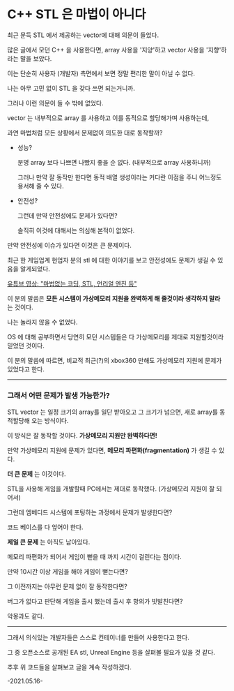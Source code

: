 # C++ STL 은 마법이 아니다

최근 문득 STL 에서 제공하는 vector에 대해 의문이 들었다.

많은 글에서 모던 C++ 을 사용한다면, array 사용을 '지양'하고 vector 사용을 '지향'하라는 말을 보았다.

이는 단순히 사용자 (개발자) 측면에서 보면 정말 편리한 말이 아닐 수 없다.

나는 아무 고민 없이 STL 을 갖다 쓰면 되는거니까.

그러나 이런 의문이 들 수 밖에 없었다.

vector 는 내부적으로 array 를 사용하고 이를 동적으로 할당해가며 사용하는데,

과연 마법처럼 모든 상황에서 문제없이 의도한 대로 동작할까?

- 성능?

  분명 array 보다 나쁘면 나빴지 좋을 순 없다. (내부적으로 array 사용하니까)

  그러나 만약 잘 동작만 한다면 동적 배열 생성이라는 커다란 이점을 주니 어느정도 용서해 줄 수 있다.

- 안전성?

  그런데 만약 안전성에도 문제가 있다면?

  솔직히 이것에 대해서는 의심해 본적이 없었다.

만약 안전성에 이슈가 있다면 이것은 큰 문제이다.

최근 한 게임업계 현업자 분의 stl 에 대한 이야기를 보고 안전성에도 문제가 생길 수 있음을 알게되었다.

[유튜브 영상: "마법없는 코딩, STL, 언리얼 엔진 등"]( https://youtu.be/SitesHL-fAY)

이 분의 말씀은 **모든 시스템이 가상메모리 지원을 완벽하게 해 줄것이라 생각하지 말라** 는 것이다.

나는 놀라지 않을 수 없었다.

OS 에 대해 공부하면서 당연히 모던 시스템들은 다 가상메모리를 제대로 지원할것이라 믿었던 것이다.

이 분의 말씀에 따르면, 비교적 최근(?)의 xbox360 만해도 가상메모리 지원에 문제가 있었다고 한다.

---

### 그래서 어떤 문제가 발생 가능한가?

STL vector 는 일정 크기의 array를 일단 받아오고 그 크기가 넘으면, 새로 array를 동적할당해 오는 방식이다.

이 방식은 잘 동작할 것이다. **가상메모리 지원만 완벽하다면!**

만약 가상메모리 지원에 문제가 있다면, **메모리 파편화(fragmentation)** 가 생길 수 있다. 

**더 큰 문제** 는 이것이다.

STL을 사용해 게임을 개발할때 PC에서는 제대로 동작했다. (가상메모리 지원이 잘 되어서)

그런데 엠베디드 시스템에 포팅하는 과정에서 문제가 발생한다면?

코드 베이스를 다 엎어야 한다.

**제일 큰 문제** 는 아직도 남아있다.

메모리 파편화가 되어서 게임이 뻗을 때 까지 시간이 걸린다는 점이다.

만약 10시간 이상 게임을 해야 게임이 뻗는다면?

그 이전까지는 아무런 문제 없이 잘 동작한다면?

버그가 없다고 판단해 게임을 출시 했는데 출시 후 항의가 빗발친다면?

악몽과도 같다.

---

그래서 의식있는 개발자들은 스스로 컨테이너를 만들어 사용한다고 한다.

그 중 오픈소스로 공개된 EA stl, Unreal Engine 등을 살펴볼 필요가 있을 것 같다.

추후 위 코드들을 살펴보고 글을 계속 작성하겠다.

-2021.05.16-

